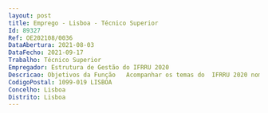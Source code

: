 ```yaml
--- 
layout: post
title: Emprego - Lisboa - Técnico Superior
Id: 89327
Ref: OE202108/0036
DataAbertura: 2021-08-03
DataFecho: 2021-09-17
Trabalho: Técnico Superior
Empregador: Estrutura de Gestão do IFRRU 2020
Descricao: Objetivos da Função   Acompanhar os temas do  IFRRU 2020 nomeadamente relativos aos FEEI (preferencialmente experiência com fundos comunitários)  Assegurar a elegibilidade, regularidade e oportunidade da despesa bem como a fiabilidade dos relatórios e registos financeiros e contabilísticos. Atividades 1. Preparação do orçamento de funcionamento da EG do IFRRU 2020 2  Acompanhamento da execução orçamental3. Verificação e validação da despesa de funcionamento da EG do IFRRU 2020 4. Registo de fluxos financeiros5. Reconciliações contabilísticas e bancárias6. Elaboração de reportes financeiros, contabilísticos e do Relatório e Contas do IFRRU 2020 7. Verificações administrativas8. Acompanhamento de verificações e auditorias externas.9.  Realizar os pedidos de pagamento, regularizações e adiantamento  no balcão 202010.  Elaborar ralatórios relativos aos fundos europeis
CodigoPostal: 1099-019 LISBOA
Concelho: Lisboa
Distrito: Lisboa
--- 
```


